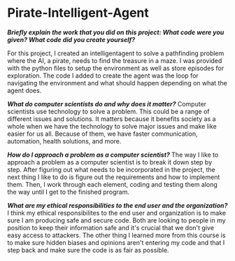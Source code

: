 # Pirate-Intelligent-Agent

**_Briefly explain the work that you did on this project: What code were you given? What code did you create yourself?_**

For this project, I created an intelligentagent to solve a pathfinding problem where the AI, a pirate, needs to find the treasure in a maze. I was provided with the python files to setup the environment as well as store episodes for exploration. The code I added to create the agent was the loop for navigating the environment and what should happen depending on what the agent does. 

**_What do computer scientists do and why does it matter?_**
Computer scientists use technology to solve a problem. This could be a range of different issues and solutions. It matters because it benefits society as a whole when we have the technology to solve major issues and make like easier for us all. Because of them, we have faster communication, automation, health solutions, and more.

**_How do I approach a problem as a computer scientist?_**
The way I like to approach a problem as a computer scientist is to break it down step by step. After figuring out what needs to be incorporated in the project, the next thing I like to do is figure out the requirements and how to implement them. Then, I work through each element, coding and testing them along the way until I get to the finished program.

**_What are my ethical responsibilities to the end user and the organization?_**
I think my ethical responsibilites to the end user and organization is to make sure I am producing safe and secure code. Both are looking to people in my position to keep their information safe and it's crucial that we don't give easy access to attackers. The other thing I learned more from this course is to make sure hidden biases and opinions aren't entering my code and that I step back and make sure the code is as fair as possible. 
